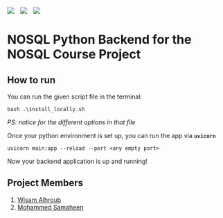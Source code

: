 ![](https://shields.io/badge/Python-3.9.7-blue?logo=python&style=flat-square) 
<span style="margin-inline: 10px;">
![](https://shields.io/badge/FastAPI-0.70.0-green?logo=fastapi&style=flat-square)
<span style="margin-inline: 10px;">
![](https://shields.io/badge/Uvicorn-0.15.0-red?&style=flat-square)

# NOSQL Python Backend for the NOSQL Course Project


## How to run
You can run the given script file in the terminal:

```
bash .\install_locally.sh
```
*PS: notice for the different options in that file*

Once your python environment is set up, you can run the app via **`uvicorn`**
```
uvicorn main:app --reload --port <any empty port>
```
Now your backend application is up and running!

## Project Members
1. [Wisam Alhroub](https://github.com/WisamAlhroub)
2. [Mohammed Samaheen](https://github.com/Mohammed-samaheen)
